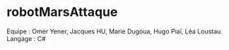 # robotMarsAttaque

Equipe : Omer Yener, Jacques HU, Marie Dugoua, Hugo Piaï, Léa Loustau. 
Langage : C#
